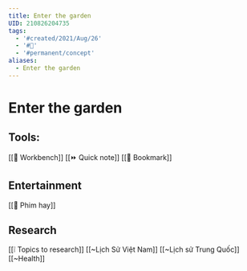 ```yaml
---
title: Enter the garden
UID: 210826204735
tags:
  - '#created/2021/Aug/26'
  - '#🏡'
  - '#permanent/concept'
aliases:
  - Enter the garden
---
```

# Enter the garden

## Tools:
[[📌 Workbench]]
[[⏩ Quick note]]
[[📑 Bookmark]]

## Entertainment
[[🏡 Phim hay]]

## Research
[[❕ Topics to research]]
[[~Lịch Sử Việt Nam]]
[[~Lịch sử Trung Quốc]]
[[~Health]]
